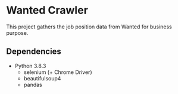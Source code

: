 # Wanted Crawler

This project gathers the job position data from Wanted for business purpose.

## Dependencies

- Python 3.8.3
  - selenium (+ Chrome Driver)
  - beautifulsoup4
  - pandas